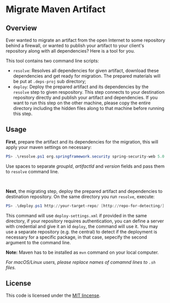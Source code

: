 
Migrate Maven Artifact
============


## Overview

Ever wanted to migrate an artifact from the open Internet to some repository behind a firewall, or wanted to publish your artifact to your client's repository along with all dependencies? Here is a tool for you.

This tool contains two command line scripts:
- `resolve`: Resolves all dependencies for given artifact, download these dependencies and get ready for migration. The prepared materials will be put at `.deps-proj` sub directory;
- `deploy`: Deploy the prepared artifact and its dependencies by the `resolve` step to given respository. This step connects to your destination repository directly and publish your artifact and dependencies. If you want to run this step on the other machine, please copy the entire directory including the hidden files along to that machine before running this step. 



## Usage


**First**, prepare the artifact and its dependencies for the migration, this will apply your maven settings on necessary:

```powershell
PS> .\resolve.ps1 org.springframework.security spring-security-web 5.0.0.RELEASE 
```

Use spaces to separate *groupId*, *artifactId* and *version* fields and pass them to `resolve` command line.

<br />

**Next**, the migrating step, deploy the prepared artifact and dependencies to destination repository. On the same directory you run `resolve`, execute:
 ```powershell
PS> .\deploy.ps1 http://your-target-repo/ [http://repo-for-detecting/]
```

This command will use `deploy-settings.xml` if provided in the same directory, if your repository requires authentication, you can define a server with credential and give it an id `deploy`, the command will use it.
You may use a separate repository (e.g. the central) to detect if the deployment is necessary for a specific package, in that case, sepecify the second argument to the command line.


**Note:** Maven has to be installed as `mvn` command on your local computer.

*For macOS/Linux users, please replace names of comamnd lines to `.sh` files.*


## License

This code is licensed under the [MIT lincense](https://opensource.org/licenses/MIT).





